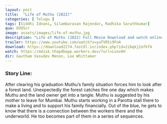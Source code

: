 ```yaml
---
layout: post
title:  "Life of Muthu (2022)"
categories: [ Telugu ]
tags: [Siddhi Idnani, Silambarasan Rajendar, Radhika Sarathkumar]
qua: DVDScr
image: assets/images/life-of-muthu.jpg
description: "Life of Muthu (2022) Full Movie Download and watch online 720p low file size 500 mb."
trailer: https://www.youtube.com/watch?v=yaTVR5i9FnA
download: https://download2274.fastdl.in/index.php?id=2ibqkj2ofkf4
watch: https://mdisk.thopdbapp.workers.dev/?url=Lvov6H
dir: Gautham Vasudev Menon, Lee Whittaker
---
```


### Story Line:
After clearing his graduation Muthu’s family situation forces him to look after a forest land. Unexpectedly the forest catches fire one day which makes Muthu and the land owner get into a tangle. Muthu is suggested by his mother to leave for Mumbai. Muthu starts working in a Parotta stall there to make a living and to support his family financially. Out of the blue, he gets to know that there is a connection between the workers there and the underworld. He too becomes part of them in a series of sequences.







